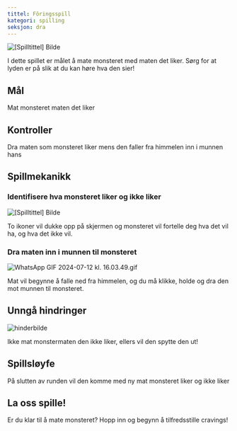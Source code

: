 ```yaml
---
tittel: Fôringsspill
kategori: spilling
seksjon: dra
---
```

![[Spilltittel] Bilde](https://help.Studycat.com/hc/article_attachments/34827003977625)


I dette spillet er målet å mate monsteret med maten det liker. Sørg for at lyden er på slik at du kan høre hva den sier!


## Mål


Mat monsteret maten det liker


## Kontroller


Dra maten som monsteret liker mens den faller fra himmelen inn i munnen hans


## Spillmekanikk


### Identifisere hva monsteret liker og ikke liker


![[Spilltittel] Bilde](https://help.Studycat.com/hc/article_attachments/34827003977625)


To ikoner vil dukke opp på skjermen og monsteret vil fortelle deg hva det vil ha, og hva det ikke vil.


### Dra maten inn i munnen til monsteret


![WhatsApp GIF 2024-07-12 kl. 16.03.49.gif](https://help.Studycat.com/hc/article_attachments/34976665858457)


Mat vil begynne å falle ned fra himmelen, og du må klikke, holde og dra den mot munnen til monsteret.


## Unngå hindringer


![hinderbilde](https://help.Studycat.com/hc/article_attachments/34826992367897)


Ikke mat monstermaten den ikke liker, ellers vil den spytte den ut!


## Spillsløyfe


På slutten av runden vil den komme med ny mat monsteret liker og ikke liker


## La oss spille!


Er du klar til å mate monsteret? Hopp inn og begynn å tilfredsstille cravings!